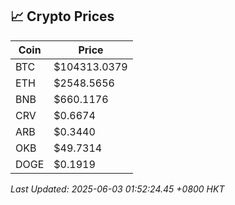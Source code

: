 ## 📈 Crypto Prices

| Coin | Price |
| ---- | ----- |
| BTC | $104313.0379 |
| ETH | $2548.5656 |
| BNB | $660.1176 |
| CRV | $0.6674 |
| ARB | $0.3440 |
| OKB | $49.7314 |
| DOGE | $0.1919 |

_Last Updated: 2025-06-03 01:52:24.45 +0800 HKT_